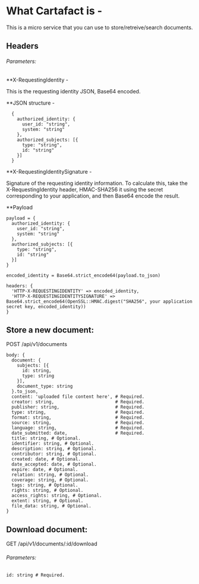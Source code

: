 # What Cartafact is -

This is a micro service that you can use to store/retreive/search documents.

## Headers

###### Parameters:

**X-RequestingIdentity -

This is the requesting identity JSON, Base64 encoded.

**JSON structure -

```
  {
    authorized_identity: {
      user_id: "string",
      system: "string"
    },
    authorized_subjects: [{
      type: "string",
      id: "string"
    }]
  }
```

**X-RequestingIdentitySignature -

Signature of the requesting identity information. To calculate this, take the X-RequestingIdentity header, HMAC-SHA256 it using the secret corresponding to your application, and then Base64 encode the result.

**Payload

```
payload = {
  authorized_identity: {
    user_id: "string",
    system: "string"
  },
  authorized_subjects: [{
    type: "string",
    id: "string"
  }]
}

encoded_identity = Base64.strict_encode64(payload.to_json)

headers: {
  'HTTP-X-REQUESTINGIDENTITY' => encoded_identity,
  'HTTP-X-REQUESTINGIDENTITYSIGNATURE' => Base64.strict_encode64(OpenSSL::HMAC.digest("SHA256", your application secret key, encoded_identity))
}
```

## Store a new document:

POST /api​/v1​/documents


```
body: {
  document: {
    subjects: [{
      id: string,
      type: string
    }],
    document_type: string
  }.to_json,
  content: 'uploaded file content here', # Required.
  creator: string,                       # Required.
  publisher: string,                     # Required.
  type: string,                          # Required.
  format: string,                        # Required.
  source: string,                        # Required.
  language: string,                      # Required.
  date_submitted: date,                  # Required.
  title: string, # Optional.
  identifier: string, # Optional.
  description: string, # Optional.
  contributor: string, # Optional.
  created: date, # Optional.
  date_accepted: date, # Optional.
  expire: date, # Optional.
  relation: string, # Optional.
  coverage: string, # Optional.
  tags: string, # Optional.
  rights: string, # Optional.
  access_rights: string, # Optional.
  extent: string, # Optional.
  file_data: string, # Optional.
}
```

## Download document:

GET /api​/v1​/documents/:id/download

###### Parameters:

```
id: string # Required.

```
